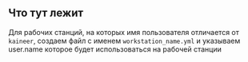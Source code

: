 ## Что тут лежит

Для рабочих станций, на которых имя пользователя отличается от `kaineer`,
создаем файл с именем `workstation_name.yml` и указываем user.name которое
будет использоваться на рабочей станции
